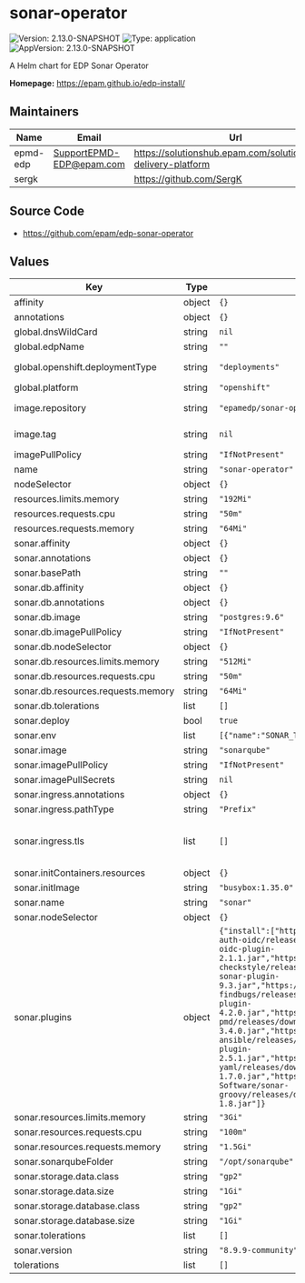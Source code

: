 # sonar-operator

![Version: 2.13.0-SNAPSHOT](https://img.shields.io/badge/Version-2.13.0--SNAPSHOT-informational?style=flat-square) ![Type: application](https://img.shields.io/badge/Type-application-informational?style=flat-square) ![AppVersion: 2.13.0-SNAPSHOT](https://img.shields.io/badge/AppVersion-2.13.0--SNAPSHOT-informational?style=flat-square)

A Helm chart for EDP Sonar Operator

**Homepage:** <https://epam.github.io/edp-install/>

## Maintainers

| Name | Email | Url |
| ---- | ------ | --- |
| epmd-edp | <SupportEPMD-EDP@epam.com> | <https://solutionshub.epam.com/solution/epam-delivery-platform> |
| sergk |  | <https://github.com/SergK> |

## Source Code

* <https://github.com/epam/edp-sonar-operator>

## Values

| Key | Type | Default | Description |
|-----|------|---------|-------------|
| affinity | object | `{}` |  |
| annotations | object | `{}` |  |
| global.dnsWildCard | string | `nil` | a cluster DNS wildcard name |
| global.edpName | string | `""` | namespace or a project name (in case of OpenShift) |
| global.openshift.deploymentType | string | `"deployments"` | Wich type of kind will be deployed to Openshift (values: deployments/deploymentConfigs) |
| global.platform | string | `"openshift"` | platform type that can be "kubernetes" or "openshift" |
| image.repository | string | `"epamedp/sonar-operator"` | EDP sonar-operator Docker image name. The released image can be found on [Dockerhub](https://hub.docker.com/r/epamedp/sonar-operator) |
| image.tag | string | `nil` | EDP sonar-operator Docker image tag. The released image can be found on [Dockerhub](https://hub.docker.com/r/epamedp/sonar-operator/tags) |
| imagePullPolicy | string | `"IfNotPresent"` |  |
| name | string | `"sonar-operator"` | component name |
| nodeSelector | object | `{}` |  |
| resources.limits.memory | string | `"192Mi"` |  |
| resources.requests.cpu | string | `"50m"` |  |
| resources.requests.memory | string | `"64Mi"` |  |
| sonar.affinity | object | `{}` |  |
| sonar.annotations | object | `{}` |  |
| sonar.basePath | string | `""` | Base path for Sonar URL |
| sonar.db.affinity | object | `{}` |  |
| sonar.db.annotations | object | `{}` |  |
| sonar.db.image | string | `"postgres:9.6"` | Database image name |
| sonar.db.imagePullPolicy | string | `"IfNotPresent"` |  |
| sonar.db.nodeSelector | object | `{}` |  |
| sonar.db.resources.limits.memory | string | `"512Mi"` |  |
| sonar.db.resources.requests.cpu | string | `"50m"` |  |
| sonar.db.resources.requests.memory | string | `"64Mi"` |  |
| sonar.db.tolerations | list | `[]` |  |
| sonar.deploy | bool | `true` | Flag to enable/disable Sonar deploy |
| sonar.env | list | `[{"name":"SONAR_TELEMETRY_ENABLE","value":false}]` | Environment variables to attach to the sonar pod |
| sonar.image | string | `"sonarqube"` | Define sonar docker image name |
| sonar.imagePullPolicy | string | `"IfNotPresent"` |  |
| sonar.imagePullSecrets | string | `nil` | Secrets to pull from private Docker registry |
| sonar.ingress.annotations | object | `{}` |  |
| sonar.ingress.pathType | string | `"Prefix"` | pathType is only for k8s >= 1.1= |
| sonar.ingress.tls | list | `[]` | See https://kubernetes.io/blog/2020/04/02/improvements-to-the-ingress-api-in-kubernetes-1.18/#specifying-the-class-of-an-ingress ingressClassName: nginx |
| sonar.initContainers.resources | object | `{}` |  |
| sonar.initImage | string | `"busybox:1.35.0"` |  |
| sonar.name | string | `"sonar"` | Sonar name |
| sonar.nodeSelector | object | `{}` |  |
| sonar.plugins | object | `{"install":["https://github.com/vaulttec/sonar-auth-oidc/releases/download/v2.1.1/sonar-auth-oidc-plugin-2.1.1.jar","https://github.com/checkstyle/sonar-checkstyle/releases/download/9.3/checkstyle-sonar-plugin-9.3.jar","https://github.com/spotbugs/sonar-findbugs/releases/download/4.2.0/sonar-findbugs-plugin-4.2.0.jar","https://github.com/jborgers/sonar-pmd/releases/download/3.4.0/sonar-pmd-plugin-3.4.0.jar","https://github.com/sbaudoin/sonar-ansible/releases/download/v2.5.1/sonar-ansible-plugin-2.5.1.jar","https://github.com/sbaudoin/sonar-yaml/releases/download/v1.7.0/sonar-yaml-plugin-1.7.0.jar","https://github.com/Inform-Software/sonar-groovy/releases/download/1.8/sonar-groovy-plugin-1.8.jar"]}` | List of plugins to install. For example: |
| sonar.resources.limits.memory | string | `"3Gi"` |  |
| sonar.resources.requests.cpu | string | `"100m"` |  |
| sonar.resources.requests.memory | string | `"1.5Gi"` |  |
| sonar.sonarqubeFolder | string | `"/opt/sonarqube"` |  |
| sonar.storage.data.class | string | `"gp2"` | Storageclass for Sonar data volume |
| sonar.storage.data.size | string | `"1Gi"` | Size for Sonar data volume |
| sonar.storage.database.class | string | `"gp2"` | Storageclass for database data volume |
| sonar.storage.database.size | string | `"1Gi"` | Size for database data volume |
| sonar.tolerations | list | `[]` |  |
| sonar.version | string | `"8.9.9-community"` | Define sonar docker image tag |
| tolerations | list | `[]` |  |

